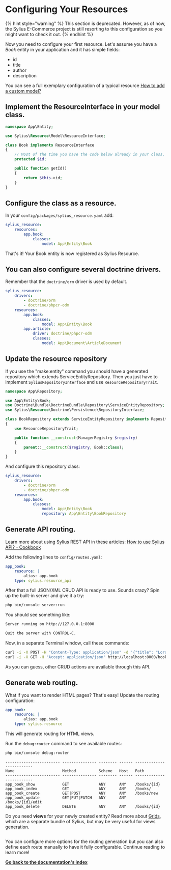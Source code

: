 # Configuring Your Resources

{% hint style="warning" %}
This section is deprecated. However, as of now, the Sylius E-Commerce project is still resorting to this configuration so you might want to check it out.
{% endhint %}

Now you need to configure your first resource. Let's assume you have a *Book* entity in your application and it has simple fields:

* id
* title
* author
* description

You can see a full exemplary configuration of a typical resource
[How to add a custom model?](https://docs.sylius.com/en/latest/cookbook/entities/custom-model.html)

## Implement the ResourceInterface in your model class.

```php
namespace App\Entity;

use Sylius\Resource\Model\ResourceInterface;

class Book implements ResourceInterface
{
    // Most of the time you have the code below already in your class.
    protected $id;

    public function getId()
    {
        return $this->id;
    }
}
```

## Configure the class as a resource.

In your ``config/packages/sylius_resource.yaml`` add:

```yaml
sylius_resource:
    resources:
        app.book:
            classes:
                model: App\Entity\Book
```
That's it! Your Book entity is now registered as Sylius Resource.

## You can also configure several doctrine drivers.

Remember that the ``doctrine/orm`` driver is used by default.

```yaml
sylius_resource:
    drivers:
        - doctrine/orm
        - doctrine/phpcr-odm
    resources:
        app.book:
            classes:
                model: App\Entity\Book
        app.article:
            driver: doctrine/phpcr-odm
            classes:
                model: App\Document\ArticleDocument
```

## Update the resource repository

If you use the "make:entity" command you should have a generated repository which extends ServiceEntityRepository.
Then you just have to implement `SyliusRepositoryInterface` and use `ResourceRepositoryTrait`.

```php
namespace App\Repository;

use App\Entity\Book;
use Doctrine\Bundle\DoctrineBundle\Repository\ServiceEntityRepository;
use Sylius\Resource\Doctrine\Persistence\RepositoryInterface;

class BookRepository extends ServiceEntityRepository implements RepositoryInterface
{
    use ResourceRepositoryTrait;

    public function __construct(ManagerRegistry $registry)
    {
        parent::__construct($registry, Book::class);
    }
}
```

And configure this repository class:

```yaml
sylius_resource:
    drivers:
        - doctrine/orm
        - doctrine/phpcr-odm
    resources:
        app.book:
            classes:
                model: App\Entity\Book
                repository: App\Entity\BookRepository
```

## Generate API routing.

Learn more about using Sylius REST API in these articles:
[How to use Sylius API? - Cookbook](https://docs.sylius.com/en/latest/cookbook/api/api.html)

Add the following lines to ``config/routes.yaml``:

```yaml
app_book:
    resource: |
        alias: app.book
    type: sylius.resource_api
```
After that a full JSON/XML CRUD API is ready to use.
Sounds crazy? Spin up the built-in server and give it a try:

```bash
php bin/console server:run
```
You should see something like:

```bash
Server running on http://127.0.0.1:8000

Quit the server with CONTROL-C.
```
Now, in a separate Terminal window, call these commands:

```bash
curl -i -X POST -H "Content-Type: application/json" -d '{"title": "Lord of The Rings", "author": "J. R. R. Tolkien", "description": "Amazing!"}' http://localhost:8000/books/
curl -i -X GET -H "Accept: application/json" http://localhost:8000/books/
```
As you can guess, other CRUD actions are available through this API.

## Generate web routing.

What if you want to render HTML pages? That's easy! Update the routing configuration:

```yaml
app_book:
    resource: |
        alias: app.book
    type: sylius.resource
```
This will generate routing for HTML views.

Run the ``debug:router`` command to see available routes:

```bash
php bin/console debug:router
```
```
------------------------ --------------- -------- ------ -------------------------
Name                     Method          Scheme   Host   Path
------------------------ --------------- -------- ------ -------------------------
app_book_show            GET             ANY      ANY    /books/{id}
app_book_index           GET             ANY      ANY    /books/
app_book_create          GET|POST        ANY      ANY    /books/new
app_book_update          GET|PUT|PATCH   ANY      ANY    /books/{id}/edit
app_book_delete          DELETE          ANY      ANY    /books/{id}
```

Do you need **views** for your newly created entity? Read more about 
[Grids](https://docs.sylius.com/en/latest/components_and_bundles/bundles/SyliusGridBundle/index.html),
which are a separate bundle of Sylius, but may be very useful for views generation.

##
You can configure more options for the routing generation but you can also define each route manually to have it fully configurable.
Continue reading to learn more!

**[Go back to the documentation's index](index.md)**
